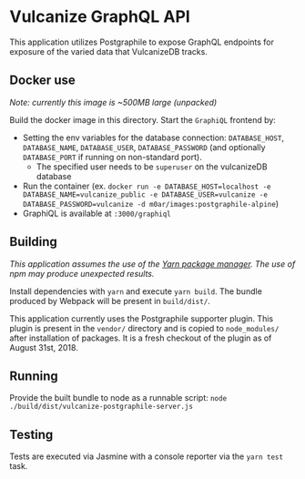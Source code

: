 # Vulcanize GraphQL API

This application utilizes Postgraphile to expose GraphQL endpoints for exposure of the varied data that VulcanizeDB tracks.

## Docker use
_Note: currently this image is ~500MB large (unpacked)_

Build the docker image in this directory. Start the `GraphiQL` frontend by:
* Setting the env variables for the database connection: `DATABASE_HOST`,
  `DATABASE_NAME`, `DATABASE_USER`, `DATABASE_PASSWORD` (and optionally
  `DATABASE_PORT` if running on non-standard port).
  * The specified user needs to be `superuser` on the vulcanizeDB database
* Run the container (ex. `docker run -e DATABASE_HOST=localhost -e DATABASE_NAME=vulcanize_public -e DATABASE_USER=vulcanize -e DATABASE_PASSWORD=vulcanize -d m0ar/images:postgraphile-alpine`)
* GraphiQL is available at `:3000/graphiql`


## Building

*This application assumes the use of the [Yarn package manager](https://yarnpkg.com/en/). The use of npm may produce unexpected results.*

Install dependencies with `yarn` and execute `yarn build`. The bundle produced by Webpack will be present in `build/dist/`.

This application currently uses the Postgraphile supporter plugin. This plugin is present in the `vendor/` directory and is copied to `node_modules/` after installation of packages. It is a fresh checkout of the plugin as of August 31st, 2018.

## Running

Provide the built bundle to node as a runnable script: `node ./build/dist/vulcanize-postgraphile-server.js`

## Testing

Tests are executed via Jasmine with a console reporter via the `yarn test` task.
